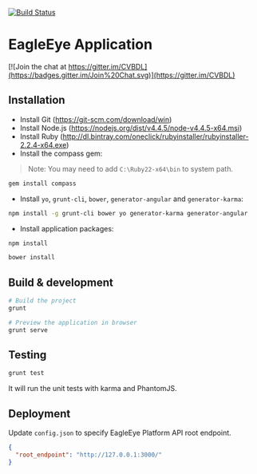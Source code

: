 [![Build Status](https://travis-ci.org/CVBDL/EagleEye-App.svg?branch=master)](https://travis-ci.org/CVBDL/EagleEye-App)

# EagleEye Application

[![Join the chat at https://gitter.im/CVBDL](https://badges.gitter.im/Join%20Chat.svg)](https://gitter.im/CVBDL)

## Installation

* Install Git (https://git-scm.com/download/win)
* Install Node.js (https://nodejs.org/dist/v4.4.5/node-v4.4.5-x64.msi)
* Install Ruby (http://dl.bintray.com/oneclick/rubyinstaller/rubyinstaller-2.2.4-x64.exe)
* Install the compass gem:

> Note: You may need to add `C:\Ruby22-x64\bin` to system path.

```sh
gem install compass
```

* Install `yo`, `grunt-cli`, `bower`, `generator-angular` and `generator-karma`:

```sh
npm install -g grunt-cli bower yo generator-karma generator-angular
```

* Install application packages:

```sh
npm install
```

```sh
bower install
```

## Build & development

```sh
# Build the project
grunt
```

```sh
# Preview the application in browser
grunt serve
```

## Testing

```sh
grunt test
```

It will run the unit tests with karma and PhantomJS.

## Deployment

Update `config.json` to specify EagleEye Platform API root endpoint.

```json
{
  "root_endpoint": "http://127.0.0.1:3000/"
}
```
